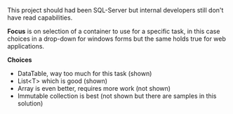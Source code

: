 ﻿This project should had been SQL-Server but internal developers still don't have read capabilities.

**Focus** is on selection of a container to use for a specific task, in this case choices in a drop-down for windows forms but the same holds true for web applications.

**Choices**

- DataTable, way too much for this task (shown)
- List&lt;T> which is good (shown)
- Array is even better, requires more work (not shown)
- Immutable collection is best (not shown but there are samples in this solution)